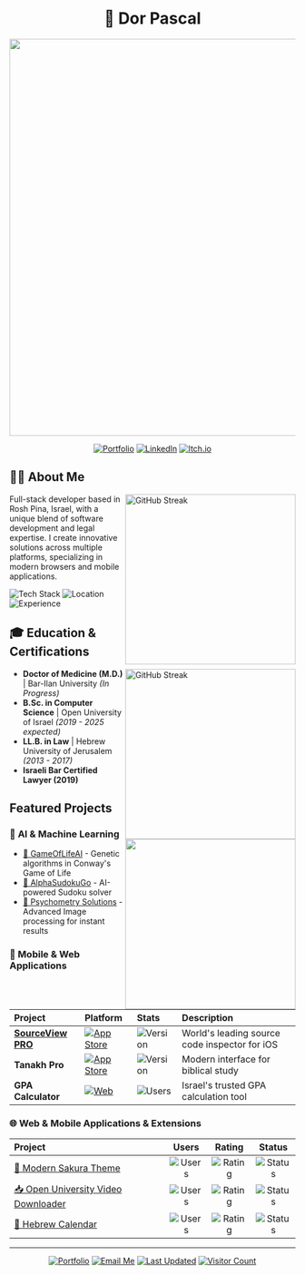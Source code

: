 <div align="center">

# 🚀 Dor Pascal

<img src="https://github.com/Dor-sketch/Dor-sketch/assets/138825033/a31afabd-c5fa-4305-b1c8-701e635b1d81" width="700">

[![Portfolio](https://img.shields.io/badge/Portfolio-dorpascal.com-blue?style=for-the-badge&logo=firefox&logoColor=white)](https://dorpascal.com)
[![LinkedIn](https://img.shields.io/badge/LinkedIn-0A66C2.svg?style=for-the-badge&logo=LinkedIn&logoColor=white)](https://www.linkedin.com/in/dor-pascal/)
[![Itch.io](https://img.shields.io/badge/Itch.io-FA5C5C?style=for-the-badge&logo=itchdotio&logoColor=white)](https://dor-sketch.itch.io/)

</div>

## 👨‍💻 About Me

<img align="right" width="300"  alt="GitHub Streak" src="https://github-readme-stats.vercel.app/api?username=Dor-sketch&layout=compact&theme=react&show_icons=true&rank_icon=github" />

Full-stack developer based in Rosh Pina, Israel, with a unique blend of software development and legal expertise. I create innovative solutions across multiple platforms, specializing in modern browsers and mobile applications.

![Tech Stack](https://img.shields.io/badge/Tech_Stack-Full_Stack-blue?style=for-the-badge&logo=stack-overflow)
![Location](https://img.shields.io/badge/Location-Rosh_Pina,_Israel-green?style=for-the-badge&logo=google-maps)
![Experience](https://img.shields.io/badge/Experience-5+_Years-orange?style=for-the-badge&logo=expertise)

## 🎓 Education & Certifications

<img align="right" width="300"  alt="GitHub Streak" src="https://github-readme-streak-stats.herokuapp.com/?user=Dor-sketch&theme=radical&layout=compact&theme=react" />

- **Doctor of Medicine (M.D.)** | Bar-Ilan University *(In Progress)*
- **B.Sc. in Computer Science** | Open University of Israel *(2019 - 2025 expected)*
- **LL.B. in Law** | Hebrew University of Jerusalem *(2013 - 2017)*
- **Israeli Bar Certified Lawyer (2019)**

## Featured Projects

<img align="right" width="300" src="https://github-readme-stats.vercel.app/api/top-langs/?username=Dor-sketch&layout=compact&theme=react&hide_progress=true&hide_precentage=true" />

### 🤖 **AI & Machine Learning**

- [🧬 GameOfLifeAI](https://dorpascal.com/game-of-life-ai/) - Genetic algorithms in Conway's Game of Life
- [🧩 AlphaSudokuGo](https://dorpascal.com/sudoku-solver/) - AI-powered Sudoku solver
- [💯 Psychometry Solutions](https://dorpascal.com/psychometry_solutions/) - Advanced Image processing for instant results


### 📱 Mobile & Web Applications

<div align="center">

| Project | Platform | Stats | Description |
|:--------|:---------|:------|:------------|
| [**SourceView PRO**](https://sourceview.tech) | [![App Store](https://img.shields.io/badge/App_Store-0D96F6?style=for-the-badge&logo=app-store&logoColor=white)](https://apps.apple.com/us/app/sourceview-pro-web-inspector/id6737245127) | ![Version](https://img.shields.io/itunes/v/6737245127?style=for-the-badge&label=Version) | World's leading source code inspector for iOS |
| **Tanakh Pro** | [![App Store](https://img.shields.io/badge/App_Store-0D96F6?style=for-the-badge&logo=app-store&logoColor=white)](https://apps.apple.com/us/app/tanakh-pro/id6736739283) | ![Version](https://img.shields.io/itunes/v/6736739283?style=for-the-badge&label=Version) | Modern interface for biblical study |
| **GPA Calculator** | [![Web](https://img.shields.io/badge/Platform-Web-blue?style=for-the-badge)](https://dorpascal.com/gpa-calculator/he/) | ![Users](https://img.shields.io/badge/Users-500+-success?style=for-the-badge) | Israel's trusted GPA calculation tool |

</div>

### 🌐 **Web & Mobile Applications & Extensions**

<div align="center">

| Project | Users | Rating | Status |
|:--------|:------:|:-------:|:-------:|
| [🌸 Modern Sakura Theme](https://chrome.google.com/webstore/detail/obhakalgimdchnloomkmcikodkbodphp) | ![Users](https://img.shields.io/chrome-web-store/users/obhakalgimdchnloomkmcikodkbodphp?color=ff69b4) | ![Rating](https://img.shields.io/chrome-web-store/rating/obhakalgimdchnloomkmcikodkbodphp?color=ff69b4) | ![Status](https://img.shields.io/badge/status-active-success?style=flat-square) |
| [📥 Open University Video Downloader](https://chrome.google.com/webstore/detail/fkbmllibdgnfpfconibkkjdbkjfcjibc) | ![Users](https://img.shields.io/chrome-web-store/users/fkbmllibdgnfpfconibkkjdbkjfcjibc?color=blue) | ![Rating](https://img.shields.io/chrome-web-store/rating/fkbmllibdgnfpfconibkkjdbkjfcjibc?color=blue) | ![Status](https://img.shields.io/badge/status-active-success?style=flat-square) |
| [📅 Hebrew Calendar](https://chrome.google.com/webstore/detail/hibmadldekamhiflhbaflaiafdbigihe) | ![Users](https://img.shields.io/chrome-web-store/users/hibmadldekamhiflhbaflaiafdbigihe?color=gold) | ![Rating](https://img.shields.io/chrome-web-store/rating/hibmadldekamhiflhbaflaiafdbigihe?color=gold) | ![Status](https://img.shields.io/badge/status-active-success?style=flat-square) |

</div>

---

<div align="center">

[![Portfolio](https://img.shields.io/badge/Portfolio-dorpascal.com-blue?style=for-the-badge&logo=firefox)](https://dorpascal.com)
[![Email Me](https://img.shields.io/badge/Email-dor@dorpascal.com-red?style=for-the-badge&logo=gmail)](mailto:dor@dorpascal.com)
[![Last Updated](https://img.shields.io/github/last-commit/Dor-sketch/Dor-sketch?style=for-the-badge&logo=github)](https://github.com/Dor-sketch)
[![Visitor Count](https://visitor-badge.laobi.icu/badge?page_id=Dor-sketch.Dor-sketch&style=for-the-badge)](https://github.com/Dor-sketch)

</div>
